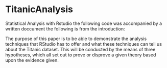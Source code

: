 # TitanicAnalysis
Statistical Analysis with Rstudio the following code was accompanied by a written doccument the following is from the introduction:

The purpose of this paper is to be able to demonstrate the analysis techniques that RStudio has to offer and what these techniques can tell us about the Titanic dataset. This will be conducted by the means of three hypotheses, which all set out to prove or disprove a given theory based upon the evidence given. 
